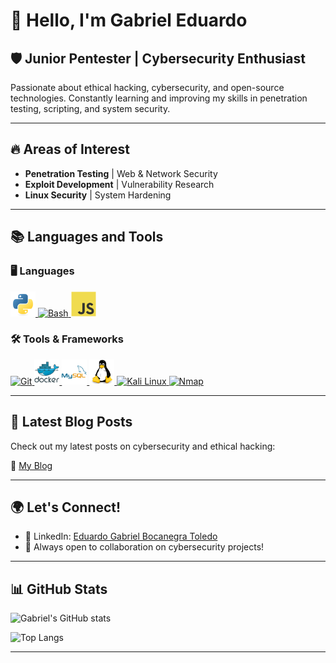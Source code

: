 
# 👋 Hello, I'm Gabriel Eduardo

## 🛡️ Junior Pentester | Cybersecurity Enthusiast

Passionate about ethical hacking, cybersecurity, and open-source technologies. Constantly learning and improving my skills in penetration testing, scripting, and system security.

---

## 🔥 Areas of Interest
- **Penetration Testing** | Web & Network Security
- **Exploit Development** | Vulnerability Research
- **Linux Security** | System Hardening


---

## 📚 Languages and Tools

### 🖥️ **Languages**
<p align="left">
  <a href="https://www.python.org" target="_blank" rel="noreferrer">
    <img src="https://raw.githubusercontent.com/devicons/devicon/master/icons/python/python-original.svg" alt="Python" width="40" height="40"/>
  </a>
  <a href="https://www.gnu.org/software/bash/" target="_blank" rel="noreferrer">
    <img src="https://www.svgrepo.com/show/353478/bash-icon.svg" alt="Bash" width="40" height="40"/>
  </a>
  <a href="https://www.javascript.com/" target="_blank" rel="noreferrer">
    <img src="https://raw.githubusercontent.com/devicons/devicon/master/icons/javascript/javascript-original.svg" alt="JavaScript" width="40" height="40"/>
  </a>
</p>

### 🛠️ **Tools & Frameworks**
<p align="left">
  <a href="https://git-scm.com/" target="_blank" rel="noreferrer">
    <img src="https://www.vectorlogo.zone/logos/git-scm/git-scm-icon.svg" alt="Git" width="40" height="40"/>
  </a>
  <a href="https://www.docker.com/" target="_blank" rel="noreferrer">
    <img src="https://raw.githubusercontent.com/devicons/devicon/master/icons/docker/docker-original-wordmark.svg" alt="Docker" width="40" height="40"/>
  </a>
  <a href="https://www.mysql.com/" target="_blank" rel="noreferrer">
    <img src="https://raw.githubusercontent.com/devicons/devicon/master/icons/mysql/mysql-original-wordmark.svg" alt="MySQL" width="40" height="40"/>
  </a>
  <a href="https://www.linux.org/" target="_blank" rel="noreferrer">
    <img src="https://raw.githubusercontent.com/devicons/devicon/master/icons/linux/linux-original.svg" alt="Linux" width="40" height="40"/>
  </a>
  <a href="https://www.kali.org/" target="_blank" rel="noreferrer">
    <img src="https://upload.wikimedia.org/wikipedia/commons/2/2b/Kali-dragon-icon.svg" alt="Kali Linux" width="40" height="40"/>
  </a>
  <a href="https://nmap.org/" target="_blank" rel="noreferrer">
    <img src="https://camo.githubusercontent.com/6356b1b553df3d5fb6215c3e53fe2955f42cb49f8ee6c8a431f4068fc03bd37e/68747470733a2f2f692e6962622e636f2f4e54796e6472462f702d6e6d61702e706e67" alt="Nmap" width="45" height="45"/>
  </a>
</p>

---


## 📝 Latest Blog Posts
Check out my latest posts on cybersecurity and ethical hacking:

🚀 [My Blog](https://gabrielbtb2712.github.io/)

---

## 🌍 Let's Connect!
- 📌 LinkedIn: [Eduardo Gabriel Bocanegra Toledo](https://www.linkedin.com/in/eduardo-gabriel-bocanegra-toledo-2554922aa)
- 🚀 Always open to collaboration on cybersecurity projects!

---

## 📊 GitHub Stats

![Gabriel's GitHub stats](https://github-readme-stats.vercel.app/api?username=GabrielBtb2712&show_icons=true&theme=radical)

![Top Langs](https://github-readme-stats.vercel.app/api/top-langs/?username=GabrielBtb2712&layout=compact&theme=radical)

---


